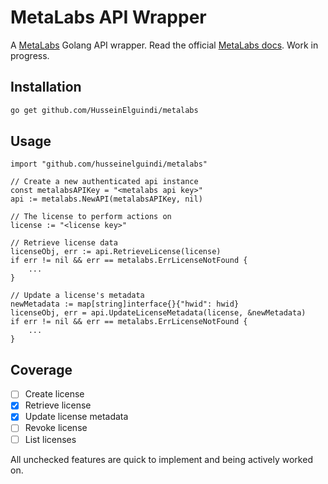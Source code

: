 # MetaLabs API Wrapper
A [MetaLabs](https://metalabs.io/) Golang API wrapper.
Read the official [MetaLabs docs](https://docs.metalabs.io/reference).
Work in progress.

## Installation
```bash
go get github.com/HusseinElguindi/metalabs
```

## Usage
```golang
import "github.com/husseinelguindi/metalabs"

// Create a new authenticated api instance
const metalabsAPIKey = "<metalabs api key>"
api := metalabs.NewAPI(metalabsAPIKey, nil)

// The license to perform actions on
license := "<license key>"

// Retrieve license data
licenseObj, err := api.RetrieveLicense(license)
if err != nil && err == metalabs.ErrLicenseNotFound {
    ...
}

// Update a license's metadata 
newMetadata := map[string]interface{}{"hwid": hwid}
licenseObj, err = api.UpdateLicenseMetadata(license, &newMetadata)
if err != nil && err == metalabs.ErrLicenseNotFound {
    ...
}
```

## Coverage
- [ ] Create license
- [x] Retrieve license
- [x] Update license metadata
- [ ] Revoke license
- [ ] List licenses

All unchecked features are quick to implement and being actively worked on.
